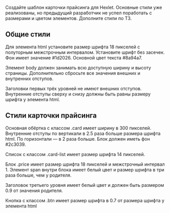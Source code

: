 Создайте шаблон карточки прайсинга для Hexlet. Основные стили уже реализованы, но предыдущий разработчик не успел поработать с размерами и цветом элементов. Дополните стили по ТЗ.

## Общие стили
Для элемента html установите размер шрифта 18 пикселей с полуторным межстрочным интервалом. Установите шрифт без засечек. Фон имеет значение #1d2026. Основной цвет текста #8a94a7.

Элемент body должен занимать всю доступную ширину и высоту страницы. Дополнительно сбросьте все значения внешних и внутренних отступов.

Заголовки первых трёх уровней не имеют внешних отступов. Внутренние отступы сверху и снизу должны быть равны размеру шрифта у элемента html.

## Стили карточки прайсинга
Основная обёртка с классом .card имеет ширину в 300 пикселей. Внутренние отступы по вертикали в 2.5 раза больше размера шрифта html. По горизонтали — в 2 раза больше. Блок должен иметь фон #2c3039.

Список с классом .card-list имеет размер шрифта 14 пикселей.

Блок .price имеет размер шрифта 18 пикселей и межстрочный интервал 1. Элемент span внутри блока имеет белый цвет и размер шрифта в три раза больше, чем у родителя.

Заголовок третьего уровня имеет белый цвет и должен быть размером 0.9 от значения родителя.

Кнопка с классом .btn имеет размер шрифта в 0.7 от размера шрифта у элемента html
